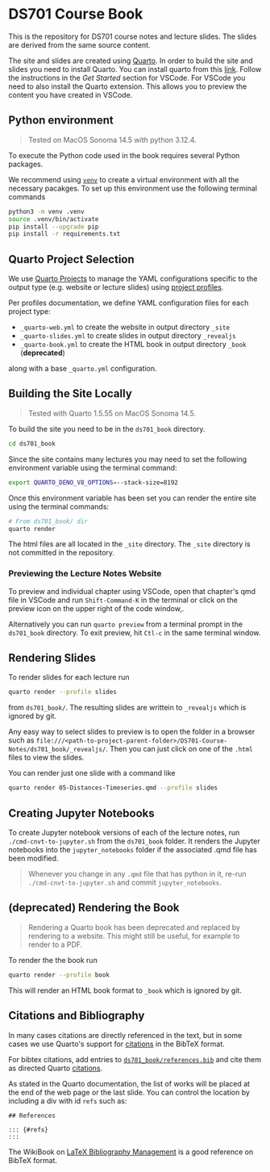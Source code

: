 # DS701 Course Book

This is the repository for DS701 course notes and lecture slides. The slides are derived from the same source content. 

The site and slides are created using [Quarto](https://quarto.org/). In order to build the site and slides you need to install Quarto. You can install quarto from this [link](https://quarto.org/docs/get-started/). Follow the instructions in the *Get Started* section for VSCode. For VSCode you need to also install the Quarto extension. This allows you to preview the content you have created in VSCode.

## Python environment

> Tested on MacOS Sonoma 14.5 with python 3.12.4.

To execute the Python code used in the book requires several Python packages. 

We recommend using [`venv`](https://docs.python.org/3/library/venv.html) to
create a virtual environment with all the necessary pacakges. To set up this
environment use the following terminal commands

```sh
python3 -m venv .venv
source .venv/bin/activate
pip install --upgrade pip
pip install -r requirements.txt
```

## Quarto Project Selection

We use [Quarto Projects](https://quarto.org/docs/projects/quarto-projects.html)
to manage the YAML configurations specific to the 
output type (e.g. website or lecture slides) using 
[project profiles](https://quarto.org/docs/projects/profiles.html).

Per profiles documentation, we define YAML configuration files for each project
type:

* `_quarto-web.yml`  to create the website in output directory `_site`
* `_quarto-slides.yml` to create slides in output directory `_revealjs`
* `_quarto-book.yml` to create the HTML book in output directory `_book` (**deprecated**)

along with a base `_quarto.yml` configuration.


## Building the Site Locally

> Tested with Quarto 1.5.55 on MacOS Sonoma 14.5.

To build the site you need to be in the `ds701_book` directory. 

```sh
cd ds701_book
```

Since the site contains many lectures you may need to set the following
environment variable using the terminal command:

```sh
export QUARTO_DENO_V8_OPTIONS=--stack-size=8192
```

Once this environment variable has been set you can render the entire site using the terminal commands:

```sh
# From ds701_book/ dir
quarto render
```

The html files are all located in the `_site` directory. The `_site` directory is not committed in the repository.

### Previewing the Lecture Notes Website

To preview and individual chapter using VSCode, open that chapter's qmd file in 
VSCode and run `Shift-Command-K` in the terminal or click on the preview icon
on the upper right of the code window,.

Alternatively you can run `quarto preview` from a terminal prompt in the `ds701_book` directory.
To exit preview, hit `Ctl-c` in the same terminal window.

## Rendering Slides

To render slides for each lecture run
```sh
quarto render --profile slides
```
from `ds701_book/`. The resulting slides are writtein to `_revealjs` which
is ignored by git.

Any easy way to select slides to preview is to open the folder in a browser
such as `file:///<path-to-project-parent-folder>/DS701-Course-Notes/ds701_book/_revealjs/`.
Then you can just click on one of the `.html` files to view the slides.

You can render just one slide with a command like
```sh
quarto render 05-Distances-Timeseries.qmd --profile slides
```


## Creating Jupyter Notebooks

To create Jupyter notebook versions of each of the lecture
notes, run `./cmd-cnvt-to-jupyter.sh` from the `ds701_book`
folder. It renders the Jupyter notebooks into the `jupyter_notebooks` folder
if the associated .qmd file has been modified.

> Whenever you change in any `.qmd` file that has python in it, re-run
> `./cmd-cnvt-to-jupyter.sh` and commit `jupyter_notebooks`.

## (deprecated) Rendering the Book

> Rendering a Quarto book has been deprecated and replaced by rendering to
> a website. This might still be useful, for example to render to a PDF.

To render the the book run
```sh
quarto render --profile book
```

This will render an HTML book format to `_book` which is ignored by git.

## Citations and Bibliography

In many cases citations are directly referenced in the text, but in some cases
we use Quarto's support for [citations](https://quarto.org/docs/authoring/citations.html)
in the BibTeX format.

For bibtex citations, add entries to 
[`ds701_book/references.bib`](./ds701_book/references.bib) and cite them as
directed Quarto [citations](https://quarto.org/docs/authoring/citations.html).

As stated in the Quarto documentation, the list of works will be placed at the
end of the web page or the last slide. You can control the location by including
a div with id `refs` such as:

```
## References

::: {#refs}
:::
```

The WikiBook on [LaTeX Bibliography Management](https://en.wikibooks.org/wiki/LaTeX/Bibliography_Management#BibTeX)
is a good reference on BibTeX format.
